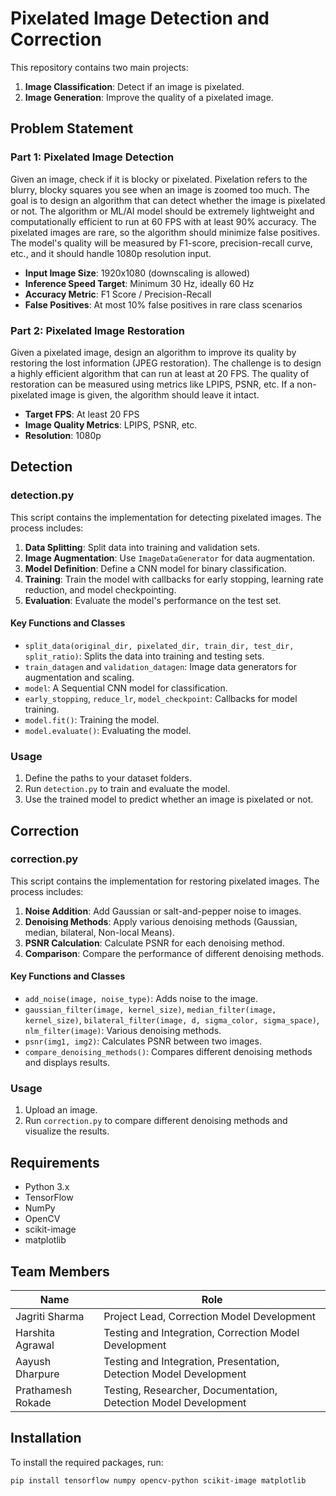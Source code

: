 # Pixelated Image Detection and Correction

This repository contains two main projects: 

1. **Image Classification**: Detect if an image is pixelated.
2. **Image Generation**: Improve the quality of a pixelated image.

## Problem Statement

### Part 1: Pixelated Image Detection
Given an image, check if it is blocky or pixelated. Pixelation refers to the blurry, blocky squares you see when an image is zoomed too much. The goal is to design an algorithm that can detect whether the image is pixelated or not. The algorithm or ML/AI model should be extremely lightweight and computationally efficient to run at 60 FPS with at least 90% accuracy. The pixelated images are rare, so the algorithm should minimize false positives. The model's quality will be measured by F1-score, precision-recall curve, etc., and it should handle 1080p resolution input.

- **Input Image Size**: 1920x1080 (downscaling is allowed)
- **Inference Speed Target**: Minimum 30 Hz, ideally 60 Hz
- **Accuracy Metric**: F1 Score / Precision-Recall
- **False Positives**: At most 10% false positives in rare class scenarios

### Part 2: Pixelated Image Restoration
Given a pixelated image, design an algorithm to improve its quality by restoring the lost information (JPEG restoration). The challenge is to design a highly efficient algorithm that can run at least at 20 FPS. The quality of restoration can be measured using metrics like LPIPS, PSNR, etc. If a non-pixelated image is given, the algorithm should leave it intact.

- **Target FPS**: At least 20 FPS
- **Image Quality Metrics**: LPIPS, PSNR, etc.
- **Resolution**: 1080p


## Detection

### detection.py

This script contains the implementation for detecting pixelated images. The process includes:

1. **Data Splitting**: Split data into training and validation sets.
2. **Image Augmentation**: Use `ImageDataGenerator` for data augmentation.
3. **Model Definition**: Define a CNN model for binary classification.
4. **Training**: Train the model with callbacks for early stopping, learning rate reduction, and model checkpointing.
5. **Evaluation**: Evaluate the model's performance on the test set.

#### Key Functions and Classes

- `split_data(original_dir, pixelated_dir, train_dir, test_dir, split_ratio)`: Splits the data into training and testing sets.
- `train_datagen` and `validation_datagen`: Image data generators for augmentation and scaling.
- `model`: A Sequential CNN model for classification.
- `early_stopping`, `reduce_lr`, `model_checkpoint`: Callbacks for model training.
- `model.fit()`: Training the model.
- `model.evaluate()`: Evaluating the model.

### Usage

1. Define the paths to your dataset folders.
2. Run `detection.py` to train and evaluate the model.
3. Use the trained model to predict whether an image is pixelated or not.

## Correction

### correction.py

This script contains the implementation for restoring pixelated images. The process includes:

1. **Noise Addition**: Add Gaussian or salt-and-pepper noise to images.
2. **Denoising Methods**: Apply various denoising methods (Gaussian, median, bilateral, Non-local Means).
3. **PSNR Calculation**: Calculate PSNR for each denoising method.
4. **Comparison**: Compare the performance of different denoising methods.

#### Key Functions and Classes

- `add_noise(image, noise_type)`: Adds noise to the image.
- `gaussian_filter(image, kernel_size)`, `median_filter(image, kernel_size)`, `bilateral_filter(image, d, sigma_color, sigma_space)`, `nlm_filter(image)`: Various denoising methods.
- `psnr(img1, img2)`: Calculates PSNR between two images.
- `compare_denoising_methods()`: Compares different denoising methods and displays results.

### Usage

1. Upload an image.
2. Run `correction.py` to compare different denoising methods and visualize the results.

## Requirements

- Python 3.x
- TensorFlow
- NumPy
- OpenCV
- scikit-image
- matplotlib

## Team Members

|  Name       | Role                                                         |
|-------------------|--------------------------------------------------------------|
| Jagriti Sharma    | Project Lead, Correction Model Development                   |
| Harshita Agrawal  | Testing and Integration, Correction Model Development        |
| Aayush Dharpure   | Testing and Integration, Presentation, Detection Model Development |
| Prathamesh Rokade | Testing, Researcher, Documentation, Detection Model Development |



## Installation

To install the required packages, run:

```bash
pip install tensorflow numpy opencv-python scikit-image matplotlib
